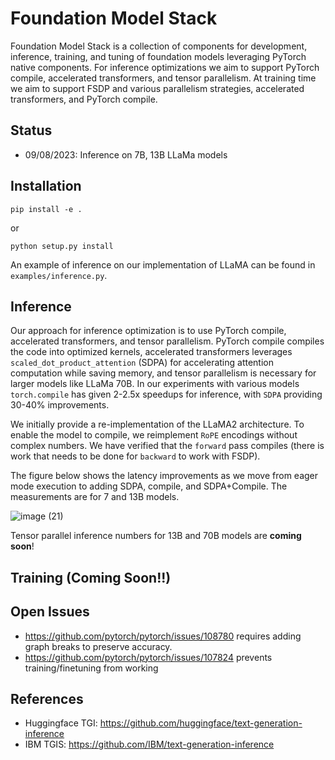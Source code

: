 # Foundation Model Stack

Foundation Model Stack is a collection of components for development, inference, training, and tuning of foundation models leveraging PyTorch native components. For inference optimizations we aim to support PyTorch compile, accelerated transformers, and tensor parallelism. At training time we aim to support FSDP and various parallelism strategies, accelerated transformers, and PyTorch compile.

## Status
* 09/08/2023: Inference on 7B, 13B LLaMa models

## Installation

```
pip install -e .
```
or
```
python setup.py install
```

An example of inference on our implementation of LLaMA can be found in `examples/inference.py`.


## Inference

Our approach for inference optimization is to use PyTorch compile, accelerated transformers, and tensor parallelism. PyTorch compile compiles the code into optimized kernels, accelerated transformers leverages `scaled_dot_product_attention` (SDPA) for accelerating attention computation while saving memory, and tensor parallelism is necessary for larger models like LLaMa 70B. In our experiments with various models `torch.compile` has given 2-2.5x speedups for inference, with `SDPA` providing 30-40% improvements.

We initially provide a re-implementation of the LLaMA2 architecture. To enable the model to compile, we reimplement `RoPE` encodings without complex numbers. We have verified that the `forward` pass compiles (there is work that needs to be done for `backward` to work with FSDP).

The figure below shows the latency improvements as we move from eager mode execution to adding SDPA, compile, and SDPA+Compile. The measurements are for 7 and 13B models.

![image (21)](https://github.com/ibm-pytorch/foundation-model-stack/assets/8322403/3d9c6a0f-c3ef-454b-806c-271f352afa4d)


Tensor parallel inference numbers for 13B and 70B models are **coming soon**!

## Training (Coming Soon!!)

## Open Issues
* https://github.com/pytorch/pytorch/issues/108780 requires adding graph breaks to preserve accuracy.
* https://github.com/pytorch/pytorch/issues/107824 prevents training/finetuning from working

## References

* Huggingface TGI: https://github.com/huggingface/text-generation-inference
* IBM TGIS: https://github.com/IBM/text-generation-inference
